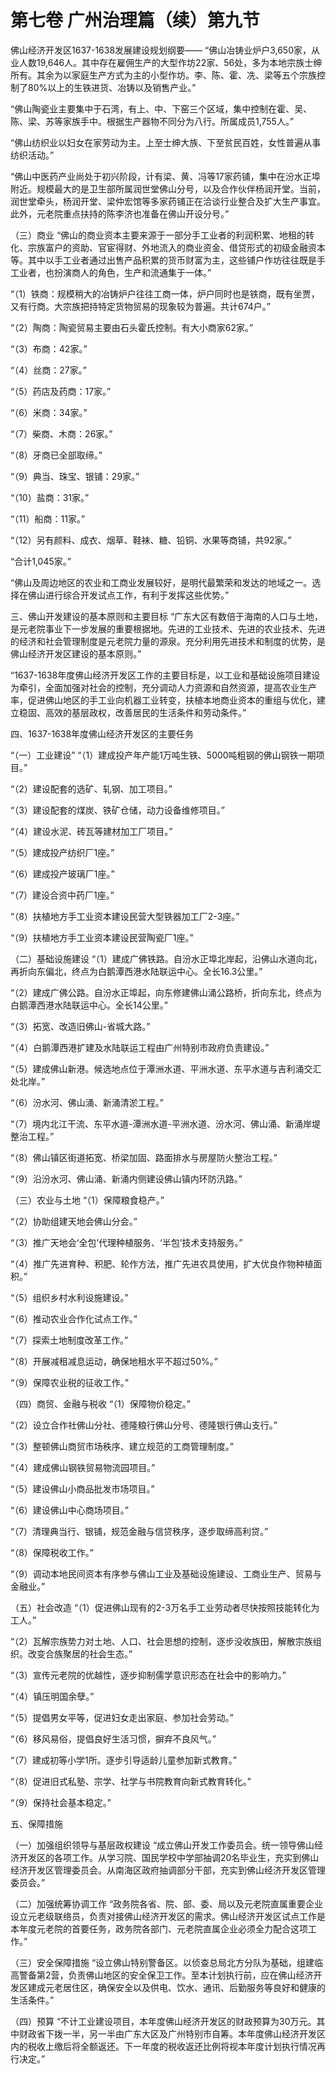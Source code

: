 # 第七卷 广州治理篇（续）第九节

佛山经济开发区1637-1638发展建设规划纲要―― 
“佛山冶铸业炉户3,650家，从业人数19,646人。其中存在雇佣生产的大型作坊22家、56处，多为本地宗族士绅所有。其余为以家庭生产方式为主的小型作坊。李、陈、霍、冼、梁等五个宗族控制了80%以上的生铁进货、冶铸以及销售产业。”
 
“佛山陶瓷业主要集中于石湾，有上、中、下窑三个区域，集中控制在霍、吴、陈、梁、苏等家族手中。根据生产器物不同分为八行。所属成员1,755人。”
 
“佛山纺织业以妇女在家劳动为主。上至士绅大族、下至贫民百姓，女性普遍从事纺织活动。”
 
“佛山中医药产业尚处于初兴阶段，计有梁、黄、冯等17家药铺，集中在汾水正埠附近。规模最大的是卫生部所属润世堂佛山分号，以及合作伙伴杨润开堂。当前，润世堂牵头，杨润开堂、梁仲宏馆等多家药铺正在洽谈行业整合及扩大生产事宜。此外，元老院重点扶持的陈李济也准备在佛山开设分号。”
 

（三）商业
 “佛山的商业资本主要来源于一部分手工业者的利润积累、地租的转化、宗族富户的资助、官宦得财、外地流入的商业资金、借贷形式的初级金融资本等。其中以手工业者通过出售产品积累的货币财富为主，这些铺户作坊往往既是手工业者，也扮演商人的角色，生产和流通集于一体。”
 
“（1）铁商：规模稍大的冶铸炉户往往工商一体，炉户同时也是铁商，既有坐贾，又有行商。大宗族把持特定货物贸易的现象较为普遍。共计674户。”
 
“（2）陶商：陶瓷贸易主要由石头霍氏控制。有大小商家62家。”
 
“（3）布商：42家。”
 
“（4）丝商：27家。”
 
“（5）药店及药商：17家。”
 
“（6）米商：34家。”
 
“（7）柴商、木商：26家。”
 
“（8）牙商已全部取缔。”
 
“（9）典当、珠宝、银铺：29家。”
 
“（10）盐商：31家。”
 
“（11）船商：11家。”
 
“（12）另有颜料、成衣、烟草、鞋袜、糖、铅铜、水果等商铺，共92家。”
 
“合计1,045家。”
 
“佛山及周边地区的农业和工商业发展较好，是明代最繁荣和发达的地域之一。选择在佛山进行综合开发试点工作，有利于发挥这些优势。”
 

三、佛山开发建设的基本原则和主要目标
 “广东大区有数倍于海南的人口与土地，是元老院事业下一步发展的重要根据地。先进的工业技术、先进的农业技术、先进的经济和社会管理制度是元老院力量的源泉。充分利用先进技术和制度的优势，是佛山经济开发区建设的基本原则。”
 
“1637-1638年度佛山经济开发区工作的主要目标是，以工业和基础设施项目建设为牵引，全面加强对社会的控制，充分调动人力资源和自然资源，提高农业生产率，促进佛山地区的手工业向机器工业转变，扶植本地商业资本的重组与优化，建立稳固、高效的基层政权，改善居民的生活条件和劳动条件。”
 

四、1637-1638年度佛山经济开发区的主要任务
 
“（一）工业建设”
 “（1）建成投产年产能1万吨生铁、5000吨粗钢的佛山钢铁一期项目。”
 
“（2）建设配套的选矿、轧钢、加工项目。”
 
“（3）建设配套的煤炭、铁矿仓储，动力设备维修项目。”
 
“（4）建设水泥、砖瓦等建材加工厂项目。”
 
“（5）建成投产纺织厂1座。”
 
“（6）建成投产玻璃厂1座。”
 
“（7）建设合资中药厂1座。”
 
“（8）扶植地方手工业资本建设民营大型铁器加工厂2-3座。”
 
“（9）扶植地方手工业资本建设民营陶瓷厂1座。”
 

（二）基础设施建设
 “（1）建成广佛铁路。自汾水正埠北岸起，沿佛山水道向北，再折向东偏北，终点为白鹅潭西港水陆联运中心。全长16.3公里。”
 
“（2）建成广佛公路。自汾水正埠起，向东修建佛山涌公路桥，折向东北，终点为白鹅潭西港水陆联运中心。全长14公里。”
 
“（3）拓宽、改造旧佛山-省城大路。”
 
“（4）白鹅潭西港扩建及水陆联运工程由广州特别市政府负责建设。”
 
“（5）建成佛山新港。候选地点位于潭洲水道、平洲水道、东平水道与吉利涌交汇处北岸。”
 
“（6）汾水河、佛山涌、新涌清淤工程。”
 
“（7）境内北江干流、东平水道-潭洲水道-平洲水道、汾水河、佛山涌、新涌岸堤整治工程。”
 
“（8）佛山镇区街道拓宽、桥梁加固、路面排水与房屋防火整治工程。”
 
“（9）沿汾水河、佛山涌、新涌内侧建设佛山镇内环防汛路。”
 
（三）农业与土地
 “（1）保障粮食稳产。”
 
“（2）协助组建天地会佛山分会。”
 
“（3）推广天地会‘全包’代理种植服务、‘半包’技术支持服务。”
 
“（4）推广先进育种、积肥、轮作方法，推广先进农具使用，扩大优良作物种植面积。”
 
“（5）组织乡村水利设施建设。”
 
“（6）推动农业合作化试点工作。”
 
“（7）探索土地制度改革工作。”
 
“（8）开展减租减息运动，确保地租水平不超过50%。”
 
“（9）保障农业税的征收工作。”
 

（四）商贸、金融与税收
 “（1）保障物价稳定。”
 
“（2）设立合作社佛山分社、德隆粮行佛山分号、德隆银行佛山支行。”
 
“（3）整顿佛山商贸市场秩序、建立规范的工商管理制度。”
 
“（4）建成佛山钢铁贸易物流园项目。”
 
“（5）建设佛山小商品批发市场项目。”
 
“（6）建设佛山中心商场项目。”
 
“（7）清理典当行、银铺，规范金融与信贷秩序，逐步取缔高利贷。”
 
“（8）保障税收工作。”
 
“（9）调动本地民间资本有序参与佛山工业及基础设施建设、工商业生产、贸易与金融业。”
 
（五）社会改造
 “（1）促进佛山现有的2-3万名手工业劳动者尽快按照技能转化为工人。”
 
“（2）瓦解宗族势力对土地、人口、社会思想的控制，逐步没收族田，解散宗族组织。改变合族聚居的社会生态。”
 
“（3）宣传元老院的优越性，逐步抑制儒学意识形态在社会中的影响力。”
 
“（4）镇压明国余孽。”
 
“（5）提倡男女平等，促进妇女走出家庭、参加社会劳动。”
 
“（6）移风易俗，提倡良好生活习惯，摒弃不良风气。”
 
“（7）建成初等小学1所。逐步引导适龄儿童参加新式教育。”
 
“（8）促进旧式私塾、宗学、社学与书院教育向新式教育转化。”
 
“（9）保持社会基本稳定。”
 

五、保障措施

（一）加强组织领导与基层政权建设
 “成立佛山开发工作委员会。统一领导佛山经济开发区的各项工作。从学习院、国民学校中学部抽调20名毕业生，充实到佛山经济开发区管理委员会。从南海区政府抽调部分干部，充实到佛山经济开发区管理委员会。”
 

（二）加强统筹协调工作
 “政务院各省、院、部、委、局以及元老院直属重要企业设立元老级联络员，负责对接佛山经济开发区的需求。佛山经济开发区试点工作是本年度元老院的首要任务，政务院各部门、元老院直属企业必须全力配合这项工作。”
 

（三）安全保障措施
 “设立佛山特别警备区。以侦查总局北方分队为基础，组建临高警备第2营，负责佛山地区的安全保卫工作。至本计划执行前，应在佛山经济开发区建成元老居住区，确保安全以及供电、饮水、通讯、后勤服务等良好和健康的生活条件。”
 

（四）预算
 “不计工业建设项目，本年度佛山经济开发区的财政预算为30万元。其中财政省下拨一半，另一半由广东大区及广州特别市自筹。本年度佛山经济开发区内的税收上缴后将全额返还。下一年度的税收返还比例将视本年度计划执行情况再行决定。”

